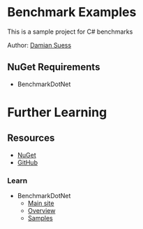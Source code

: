 # Benchmark Examples

This is a sample project for C# benchmarks

Author: [Damian Suess](https://www.linkedin.com/in/damiansuess/)

## NuGet Requirements
* BenchmarkDotNet

# Further Learning
## Resources
* [NuGet](https://www.nuget.org/packages/BenchmarkDotNet/)
* [GitHub](https://github.com/dotnet/BenchmarkDotNet)

### Learn
* BenchmarkDotNet
  * [Main site](https://benchmarkdotnet.org/)
  * [Overview](https://benchmarkdotnet.org/articles/overview.html)
  * [Samples](https://github.com/dotnet/BenchmarkDotNet/tree/master/samples/BenchmarkDotNet.Samples)
